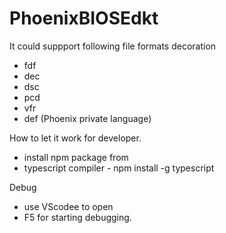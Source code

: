 # PhoenixBIOSEdkt
It could suppport following file formats decoration
- fdf
- dec
- dsc
- pcd
- vfr
- def (Phoenix private language)

How to let it work for developer.
- install npm package from 
- typescript compiler - npm install -g typescript

Debug 
- use VScodee to open 
- F5 for starting debugging.

